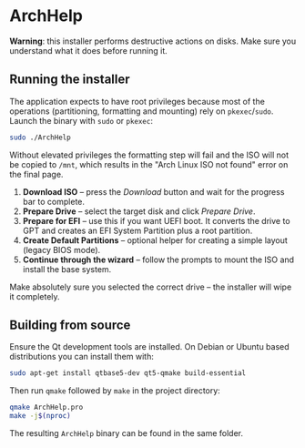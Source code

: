 # ArchHelp

**Warning**: this installer performs destructive actions on disks. Make sure
you understand what it does before running it.

## Running the installer

The application expects to have root privileges because most of the operations
(partitioning, formatting and mounting) rely on `pkexec`/`sudo`. Launch the
binary with `sudo` or `pkexec`:

```bash
sudo ./ArchHelp
```

Without elevated privileges the formatting step will fail and the ISO will not
be copied to `/mnt`, which results in the "Arch Linux ISO not found" error on
the final page.

1. **Download ISO** – press the *Download* button and wait for the progress
   bar to complete.
2. **Prepare Drive** – select the target disk and click *Prepare Drive*.
3. **Prepare for EFI** – use this if you want UEFI boot. It converts the
   drive to GPT and creates an EFI System Partition plus a root partition.
4. **Create Default Partitions** – optional helper for creating a simple
   layout (legacy BIOS mode).
5. **Continue through the wizard** – follow the prompts to mount the ISO and
   install the base system.

Make absolutely sure you selected the correct drive – the installer will wipe
it completely.

## Building from source

Ensure the Qt development tools are installed. On Debian or Ubuntu based
distributions you can install them with:

```bash
sudo apt-get install qtbase5-dev qt5-qmake build-essential
```

Then run `qmake` followed by `make` in the project directory:

```bash
qmake ArchHelp.pro
make -j$(nproc)
```

The resulting `ArchHelp` binary can be found in the same folder.
